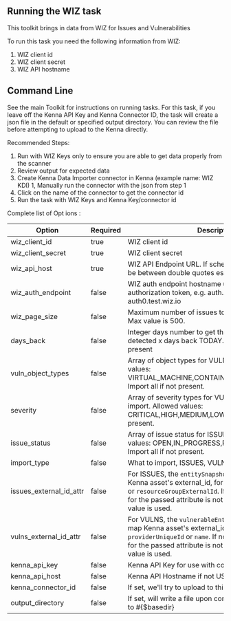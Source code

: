 ## Running the WIZ task 

This toolkit brings in data from WIZ for Issues and Vulnerabilities

To run this task you need the following information from WIZ: 

1. WIZ client id
2. WIZ client secret
3. WIZ API hostname

## Command Line

See the main Toolkit for instructions on running tasks. For this task, if you leave off the Kenna API Key and Kenna Connector ID, the task will create a json file in the default or specified output directory. You can review the file before attempting to upload to the Kenna directly.

Recommended Steps: 

1. Run with WIZ Keys only to ensure you are able to get data properly from the scanner
1. Review output for expected data
1. Create Kenna Data Importer connector in Kenna (example name: WIZ KDI) 
1, Manually run the connector with the json from step 1 
1. Click on the name of the connector to get the connector id
1. Run the task with WIZ Keys and Kenna Key/connector id



Complete  list  of Opt ions :

| Option                  | Required | Description                                                                                                                                                                                                                                            | default            |
|-------------------------|----------|--------------------------------------------------------------------------------------------------------------------------------------------------------------------------------------------------------------------------------------------------------|--------------------|
| wiz_client_id           | true     | WIZ client id                                                                                                                                                                                                                                          | n/a                |
| wiz_client_secret       | true     | WIZ client secret                                                                                                                                                                                                                                      | n/a                |
| wiz_api_host            | true     | WIZ API Endpoint URL. If schema is included, it should be between double quotes escaped.                                                                                                                                                               | n/a                |
| wiz_auth_endpoint       | false    | WIZ auth endpoint hostname used to get the authorization token, e.g. auth.wiz.io or auth0.test.wiz.io                                                                                                                                                  | auth.wiz.io        |
| wiz_page_size           | false    | Maximum number of issues to retrieve in each page. Max value is 500.                                                                                                                                                                                   | 500                |
| days_back               | false    | Integer days number to get the vulnerabilities/issues detected x days back TODAY. Import all history if not present                                                                                                                                    | n/a                |
| vuln_object_types       | false    | Array of object types for VULNS import. Allowed values: VIRTUAL_MACHINE,CONTAINER_IMAGE,SERVERLESS. Import all if not present.                                                                                                                         | n/a                |
| severity                | false    | Array of severity types for VULNS and ISSUES (ALL) import. Allowed values: CRITICAL,HIGH,MEDIUM,LOW,INFO. Import all if not present.                                                                                                                   | n/a                |
| issue_status            | false    | Array of issue status for ISSUES import. Allowed values: OPEN,IN_PROGRESS,RESOLVED,REJECTED. Import all if not present.                                                                                                                                | n/a                |
| import_type             | false    | What to import, ISSUES, VULNS or ALL                                                                                                                                                                                                                   | ALL                |
| issues_external_id_attr | false    | For ISSUES, the `entitySnapshot` attribute used to map Kenna asset's external_id, for instance, `id`, `providerId` or `resourceGroupExternalId`. If not present or the value for the passed attribute is not present the `id` attribute value is used. | n/a                |
| vulns_external_id_attr  | false    | For VULNS, the `vulnerableEntity` attribute used to map Kenna asset's external_id, for instance, `id`, `providerUniqueId` or `name`. If not present or the value for the passed attribute is not present the `id` attribute value is used.             | n/a                |
| kenna_api_key           | false    | Kenna API Key for use with connector option                                                                                                                                                                                                            | n/a                |
| kenna_api_host          | false    | Kenna API Hostname if not US shared                                                                                                                                                                                                                    | api.kennasecurity.com |
| kenna_connector_id      | false    | If set, we'll try to upload to this connector                                                                                                                                                                                                          | n/a                |
| output_directory        | false    | If set, will write a file upon completion. Path is relative to #{$basedir}                                                                                                                                                                             | output/wiz         |
